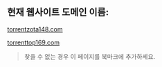 ## 현재 웹사이트 도메인 이름:

[torrentzota148.com](https://torrentzota148.com)

[torrenttop169.com](https://torrenttop169.com)


> 찾을 수 없는 경우 이 페이지를 북마크에 추가하세요.
